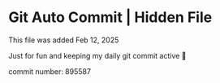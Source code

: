 # Git Auto Commit | Hidden File

This file was added Feb 12, 2025

Just for fun and keeping my daily git commit active 🤪

commit number: 895587
